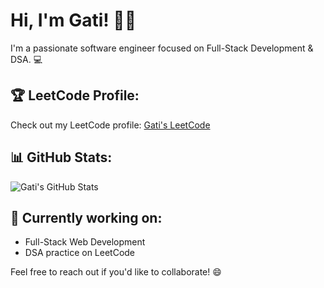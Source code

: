 # Hi, I'm Gati! 👩‍💻

I'm a passionate software engineer focused on Full-Stack Development & DSA. 💻

## 🏆 LeetCode Profile:
Check out my LeetCode profile: [Gati's LeetCode](https://leetcode.com/u/GatiVarshney/)

## 📊 GitHub Stats:
![Gati's GitHub Stats](https://github-readme-stats.vercel.app/api?username=gativarshney&show_icons=true&hide_title=true&count_private=true&hide=prs&theme=radical)

## 🚀 Currently working on:
- Full-Stack Web Development
- DSA practice on LeetCode

Feel free to reach out if you'd like to collaborate! 😄
